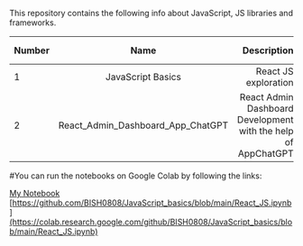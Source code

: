 This repository contains the following  info about JavaScript, JS libraries and frameworks.

| Number        | Name                             | Description                                                   |  Online Notebook | 
| ------------- |:--------------------------------:|--------------------------------------------------------------:|-----------------:|
|  1            |JavaScript Basics                 |  React JS exploration                                         | 
|  2            |React_Admin_Dashboard_App_ChatGPT | React Admin Dashboard Development with the help of AppChatGPT | [My Notebook](https://colab.research.google.com/github/BISH0808/JavaScript_basics/blob/main/React_Admin_Dashboard_App_ChatGPT.ipynb) | 

#You can run the notebooks on Google Colab by following the links:

[My Notebook](https://colab.research.google.com/github/BISH0808/JavaScript_basics/blob/main/React_Admin_Dashboard_App_ChatGPT.ipynb)
[https://github.com/BISH0808/JavaScript_basics/blob/main/React_JS.ipynb](https://colab.research.google.com/github/BISH0808/JavaScript_basics/blob/main/React_JS.ipynb)
